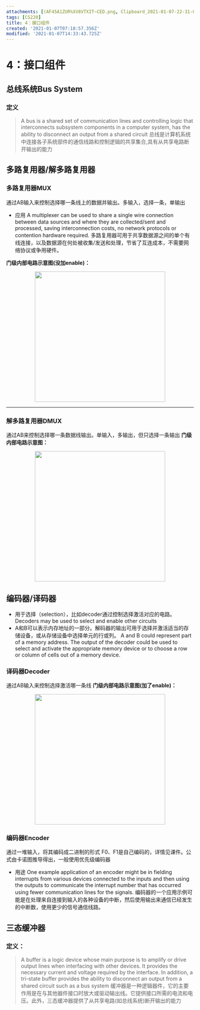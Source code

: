 ```yaml
---
attachments: [(AF45A1ZUR%XV8VTXIT~CED.png, Clipboard_2021-01-07-22-31-08.png, 'GSJR7C{19X3CYP5}OODT}7L.png', 'OLRRV]7JWM5MH{FF{2A~EWK.png', QA.png]
tags: [CS220]
title: 4：接口组件
created: '2021-01-07T07:18:57.356Z'
modified: '2021-01-07T14:33:43.725Z'
---
```


# 4：接口组件

## 总线系统Bus System
### 定义
> A bus is a shared set of communication lines and controlling logic that interconnects subsystem components in a computer system, has the ability to disconnect an output from a shared circuit 
总线是计算机系统中连接各子系统部件的通信线路和控制逻辑的共享集合,具有从共享电路断开输出的能力

## 多路复用器/解多路复用器
### 多路复用器MUX
通过AB输入来控制选择哪一条线上的数据并输出。多输入，选择一条，单输出
- 应用
A multiplexer can be used to share a single wire connection between data sources and where they are collected/sent and processed, saving interconnection costs, no network protocols or contention hardware required.
多路复用器可用于共享数据源之间的单个有线连接，以及数据源在何处被收集/发送和处理，节省了互连成本，不需要网络协议或争用硬件。

**门级内部电路示意图(没加enable)：**
<p align="center">
    <img src="@attachment/OLRRV]7JWM5MH{FF{2A~EWK.png" width="350">
</p>

***
### 解多路复用器DMUX
通过AB来控制选择哪一条数据线输出。单输入，多输出，但只选择一条输出
**门级内部电路示意图：**
<p align="center">
    <img src="@attachment/GSJR7C{19X3CYP5}OODT}7L.png" width="350">
</p>

## 编码器/译码器
- 用于选择（selection），比如decoder通过控制选择激活对应的电路。
Decoders may be used to select and enable other circuits
- A和B可以表示内存地址的一部分。解码器的输出可用于选择并激活适当的存储设备，或从存储设备中选择单元的行或列。
 A and B could represent part of a memory address. The output of the decoder could be used to select and activate the appropriate memory device or to choose a row or column of cells out of a memory device.
### 译码器Decoder
通过AB输入来控制选择激活哪一条线
**门级内部电路示意图(加了enable)：**
<p align="center">
    <img src="@attachment/QA.png" width="350">
</p>

### 编码器Encoder
通过一堆输入，将其编码成二进制的形式
F0、F1是自己编码的，详情见课件。公式由卡诺图推导得出，一般使用优先级编码器
- 用途
One example application of an encoder might be in fielding interrupts from various devices connected to the inputs and then using the outputs to communicate the interrupt number that has occurred using fewer communication lines for the signals.
编码器的一个应用示例可能是在处理来自连接到输入的各种设备的中断，然后使用输出来通信已经发生的中断数，使用更少的信号通信线路。

## 三态缓冲器
### 定义：
> A buffer is a logic device whose main purpose is to amplify or drive output lines when interfacing with other devices. It provides the necessary current and voltage required by the interface. In addition, a tri-state buffer provides the ability to disconnect an output from a shared circuit such as a bus system
缓冲器是一种逻辑器件，它的主要作用是在与其他器件接口时放大或驱动输出线。它提供接口所需的电流和电压。此外，三态缓冲器提供了从共享电路(如总线系统)断开输出的能力









